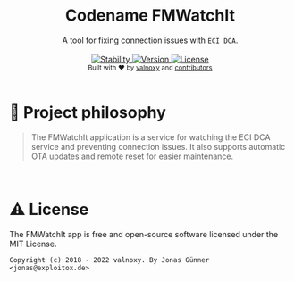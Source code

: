 <h1 align="center">Codename FMWatchIt</h1>

<div align="center">
  A tool for fixing connection issues with <code>ECI DCA</code>. 
</div>

<br />

<div align="center">
  <!-- Stability -->
  <a href="#">
    <img src="https://img.shields.io/badge/stability-experimental-orange.svg?style=flat-square"
      alt="Stability" />
  </a>
  <!-- Version -->
  <a href="#">
    <img src="https://img.shields.io/badge/version-1.0.0-green.svg?style=flat-square"
      alt="Version" />
  </a>
  <!-- License -->
  <a href="#">
    <img src="https://img.shields.io/badge/license-MIT-yellow.svg?style=flat-square"
      alt="License" />
  </a>
</div>

<div align="center">
  <sub>Built with ❤︎ by
  <a href="https://twitter.com/valnoxy">valnoxy</a> and
  <a href="https://github.com/valnoxy/fmfuckit/graphs/contributors">
    contributors
  </a>
</div>

<br />

# 🧐 Project philosophy

> The FMWatchIt application is a service for watching the ECI DCA service and preventing connection issues. It also supports automatic OTA updates and remote reset for easier maintenance.

<br />

# ⚠️ License

The FMWatchIt app is free and open-source software licensed under the MIT License.

```Copyright (c) 2018 - 2022 valnoxy. By Jonas Günner <jonas@exploitox.de> ```
